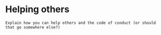 Helping others
==============

```{todo}
Explain how you can help others and the code of conduct (or should that go somewhere else?)
```